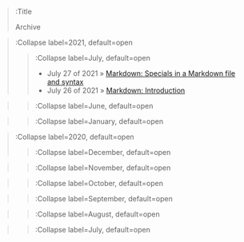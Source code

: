 > :Title
>
> Archive

> :Collapse label=2021, default=open
>
> > :Collapse label=July, default=open 
> > - July 27 of 2021 » [Markdown: Specials in a Markdown file and syntax](/2021-07-27_mdch2)
> > - July 26 of 2021 » [Markdown: Introduction](/2021-07-26_mdch1)

> > :Collapse label=June, default=open
<!-- > > - June 21, 2021 » [Lock Hunter](/2021-06-21_lock_hunter) -->
>
> > :Collapse label=January, default=open
<!-- > > - January 30, 2021 » [Function composition syntax](/2021-01-30_function_composition_syntax) -->

> :Collapse label=2020, default=open
>
> > :Collapse label=December, default=open
<!-- > > - December 01, 2020 » [Converting asynchronous cancellation from C# to F#](/2020-12-01_csharp_task_to_fsharp_async) -->
>
> > :Collapse label=November, default=open
<!-- > > - November 01, 2020 » [Computer endurance via self-care](/2020-11-01_computer_endurance_via_self-care) -->
>
> > :Collapse label=October, default=open
<!-- > > - October 13, 2020 » [Syntactic vs semantic grouping](/2020-10-13_syntactic_vs_semantic_grouping) -->
>
> > :Collapse label=September, default=open
<!-- > > - September 21, 2020 » [Bottom Type in F#](/2020-09-21_bottom_type_in_fsharp) -->
<!-- > > - September 12, 2020 » [EditorConfig](/2020-09-12_editorconfig) -->
>
> > :Collapse label=August, default=open
<!-- > > - August 23, 2020 » [Functional Programming in C#](/2020-08-23_functional_programming_in_csharp) -->
>
> > :Collapse label=July, default=open
<!-- > > - July 29, 2020 » [Everything: The Windows search utility](/2020-07-29_everything_the_windows_search_utility) -->
<!-- > > - July 19, 2020 » [Type Parameter Naming](/2020-07-19_type_parameter_naming) -->
<!-- > > - July 17, 2020 » [Naming Optimization Problem](/2020-07-17_naming_optimization_problem) -->
<!-- > > - July 15, 2020 » [Naming is Impossibly Hard](/2020-07-15_naming_is_impossibly_hard) -->
<!-- > > - July 14, 2020 » [Identity as As](/2020-07-14_identity_as_as) -->
<!-- > > - July 13, 2020 » [Process Explorer](/2020-07-13_process_explorer) -->
<!-- > > - July 12, 2020 » [Lead with an Executable Project](/2020-07-12_executable_project_first) -->
<!-- > > - July 11, 2020 » [Systematic Cleaning](/2020-07-11_systematic_cleaning) -->

